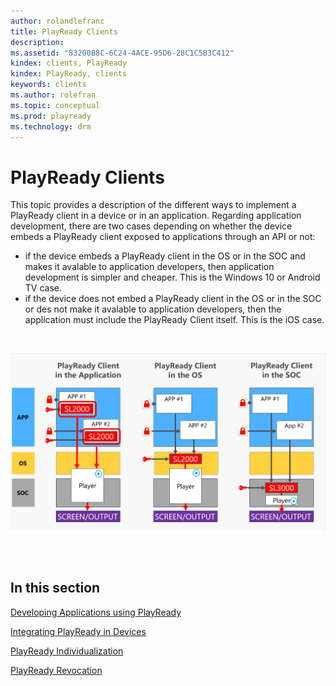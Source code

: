```yaml
---
author: rolandlefranc
title: PlayReady Clients
description:
ms.assetid: "83200B8C-6C24-4ACE-95D6-28C1C5B3C412"
kindex: clients, PlayReady
kindex: PlayReady, clients
keywords: clients
ms.author: rolefran
ms.topic: conceptual
ms.prod: playready
ms.technology: drm
---
```



# PlayReady Clients
This topic provides a description of the different ways to implement a PlayReady client in a device or in an application. Regarding application development, there are two cases depending on whether the device embeds a PlayReady client exposed to applications through an API or not:
- if the device embeds a PlayReady client in the OS or in the SOC and makes it avalable to application developers, then application development is simpler and cheaper. This is the Windows 10 or Android TV case.
- if the device does not embed a PlayReady client in the OS or in the SOC or des not make it avalable to application developers, then the application must include the PlayReady Client itself. This is the iOS case.

<br/>

![PlayReady Client Options on devices](../images/client_level_app_os_soc.png)

<br/>
<br/>

## In this section

[Developing Applications using PlayReady](developing-applications.md)

[Integrating PlayReady in Devices](integrating-in-devices.md)

[PlayReady Individualization](individualization.md) 

[PlayReady Revocation](revocation.md) 
